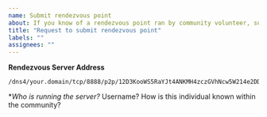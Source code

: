 ```yaml
---
name: Submit rendezvous point
about: If you know of a rendezvous point ran by community volunteer, submit it here. We'll add it to the default list.
title: "Request to submit rendezvous point"
labels: ""
assignees: ""
---
```


**Rendezvous Server Address**
```
/dns4/your.domain/tcp/8888/p2p/12D3KooWS5RaYJt4ANKMH4zczGVhNcw5W214e2DDYXnAb4dsj3
```

**Who is running the server?*
Username? How is this individual known within the community?
